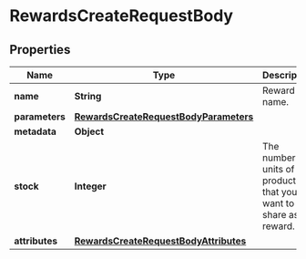 

# RewardsCreateRequestBody


## Properties

| Name | Type | Description |
|------------ | ------------- | ------------- |
|**name** | **String** | Reward name. |
|**parameters** | [**RewardsCreateRequestBodyParameters**](RewardsCreateRequestBodyParameters.md) |  |
|**metadata** | **Object** |  |
|**stock** | **Integer** | The number of units of the product that you want to share as a reward. |
|**attributes** | [**RewardsCreateRequestBodyAttributes**](RewardsCreateRequestBodyAttributes.md) |  |



